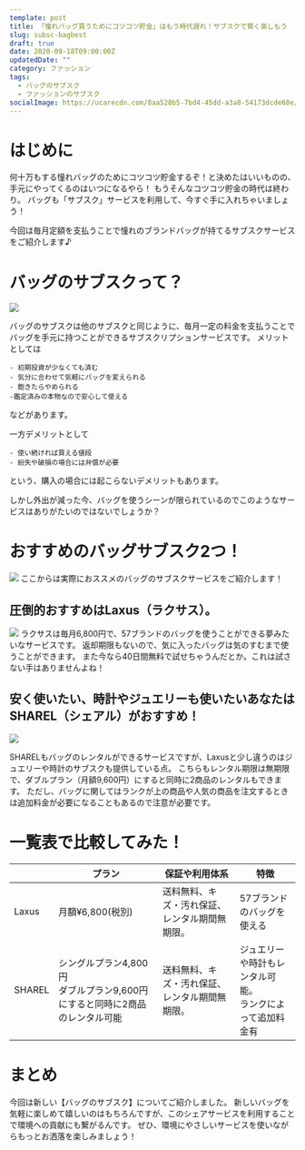 ```yaml
---
template: post
title: 「憧れバッグ買うためにコツコツ貯金」はもう時代遅れ！サブスクで賢く楽しもう
slug: subsc-bagbest
draft: true
date: 2020-09-18T09:00:00Z
updatedDate: ""
category: ファッション
tags:
  - バッグのサブスク
  - ファッションのサブスク
socialImage: https://ucarecdn.com/8aa528b5-7bd4-45dd-a3a8-54173dcde68e/
---
```


# はじめに
何十万もする憧れバッグのためにコツコツ貯金するぞ！と決めたはいいものの、手元にやってくるのはいつになるやら！
もうそんなコツコツ貯金の時代は終わり。
バッグも「サブスク」サービスを利用して、今すぐ手に入れちゃいましょう！

今回は毎月定額を支払うことで憧れのブランドバッグが持てるサブスクサービスをご紹介します♪

# バッグのサブスクって？
![](https://ucarecdn.com/6712f5e5-b35e-4594-b070-9e657733e622/)

バッグのサブスクは他のサブスクと同じように、毎月一定の料金を支払うことでバッグを手元に持つことができるサブスクリプションサービスです。
メリットとしては
```
- 初期投資が少なくても済む
- 気分に合わせて気軽にバッグを変えられる
- 飽きたらやめられる
-鑑定済みの本物なので安心して使える
```
などがあります。

一方デメリットとして
```
- 使い続ければ買える値段
- 紛失や破損の場合には弁償が必要
```
という、購入の場合には起こらないデメリットもあります。

しかし外出が減った今、バッグを使うシーンが限られているのでこのようなサービスはありがたいのではないでしょうか？

# おすすめのバッグサブスク2つ！
![](https://ucarecdn.com/d48070da-ab90-4b1b-8882-71bb7c86123d/)
ここからは実際におススメのバッグのサブスクサービスをご紹介します！

## 圧倒的おすすめはLaxus（ラクサス）。
![](https://ucarecdn.com/1f206ef0-7b5a-430d-bdba-805597707aa7/)
ラクサスは毎月6,800円で、57ブランドのバッグを使うことができる夢みたいなサービスです。
返却期限もないので、気に入ったバッグは気のすむまで使うことができます。
また今なら40日間無料で試せちゃうんだとか。これは試さない手はありませんよね！

## 安く使いたい、時計やジュエリーも使いたいあなたはSHAREL（シェアル）がおすすめ！
![](https://ucarecdn.com/71f1bd8b-27d1-40ce-8976-a34b1b7007be/)

SHARELもバッグのレンタルができるサービスですが、Laxusと少し違うのはジュエリーや時計のサブスクも提供している点。
こちらもレンタル期限は無期限で、ダブルプラン（月額9,600円）にすると同時に2商品のレンタルもできます。
ただし、バッグに関してはランクが上の商品や人気の商品を注文するときは追加料金が必要になることもあるので注意が必要です。

# 一覧表で比較してみた！

|  | プラン | 保証や利用体系 | 特徴 |
| --- | --- | --- | --- |
| Laxus | 月額¥6,800(税別) | 送料無料、キズ・汚れ保証、レンタル期間無期限。 | 57ブランドのバッグを使える |
| SHAREL | シングルプラン4,800円<br>ダブルプラン9,600円にすると同時に2商品のレンタル可能 | 送料無料、キズ・汚れ保証、レンタル期間無期限。 | ジュエリーや時計もレンタル可能。<br>ランクによって追加料金有 |




# まとめ
今回は新しい【バッグのサブスク】についてご紹介しました。
新しいバッグを気軽に楽しめて嬉しいのはもちろんですが、このシェアサービスを利用することで環境への貢献にも繋がるんです。
ぜひ、環境にやさしいサービスを使いながらもっとお洒落を楽しみましょう！
